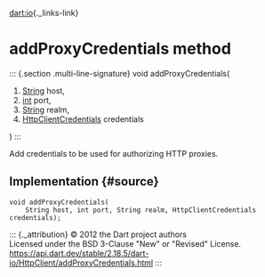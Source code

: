 [dart:io](../../dart-io/dart-io-library){._links-link}

addProxyCredentials method
==========================

::: {.section .multi-line-signature}
void addProxyCredentials(

1.  [String](../../dart-core/string-class) host,
2.  [int](../../dart-core/int-class) port,
3.  [String](../../dart-core/string-class) realm,
4.  [HttpClientCredentials](../httpclientcredentials-class) credentials

)
:::

Add credentials to be used for authorizing HTTP proxies.

Implementation {#source}
--------------

``` {.language-dart data-language="dart"}
void addProxyCredentials(
    String host, int port, String realm, HttpClientCredentials credentials);
```

::: {._attribution}
© 2012 the Dart project authors\
Licensed under the BSD 3-Clause \"New\" or \"Revised\" License.\
<https://api.dart.dev/stable/2.18.5/dart-io/HttpClient/addProxyCredentials.html>
:::
